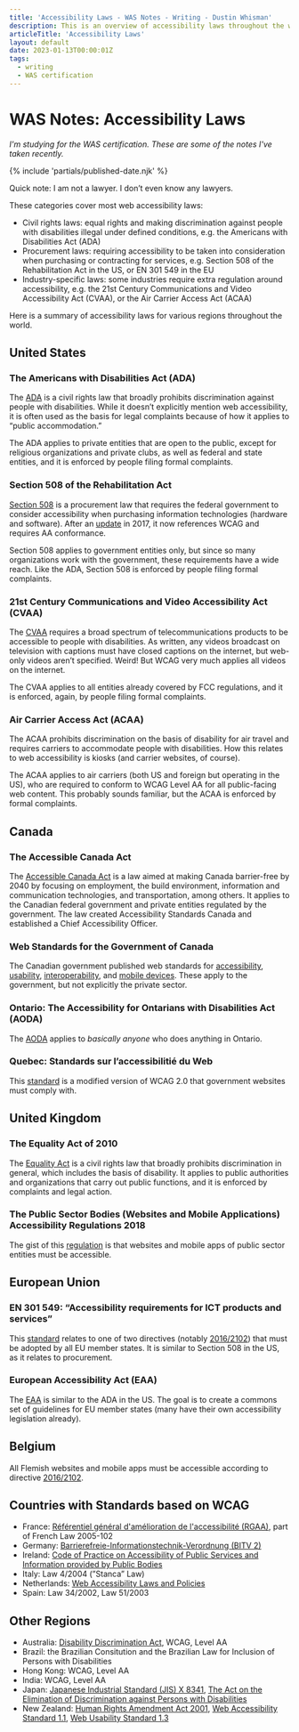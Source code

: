 ```yaml
---
title: 'Accessibility Laws - WAS Notes - Writing - Dustin Whisman'
description: This is an overview of accessibility laws throughout the world and how they apply to digital accessibility.
articleTitle: 'Accessibility Laws'
layout: default
date: 2023-01-13T00:00:01Z
tags:
  - writing
  - WAS certification
---
```


# WAS Notes: Accessibility Laws

_I'm studying for the WAS certification. These are some of the notes I've taken recently._

{% include 'partials/published-date.njk' %}

Quick note: I am not a lawyer. I don’t even know any lawyers.

These categories cover most web accessibility laws:

- Civil rights laws: equal rights and making discrimination against people with disabilities illegal under defined conditions, e.g. the Americans with Disabilities Act (ADA)
- Procurement laws: requiring accessibility to be taken into consideration when purchasing or contracting for services, e.g. Section 508 of the Rehabilitation Act in the US, or EN 301 549 in the EU
- Industry-specific laws: some industries require extra regulation around accessibility, e.g. the 21st Century Communications and Video Accessibility Act (CVAA), or the Air Carrier Access Act (ACAA)

Here is a summary of accessibility laws for various regions throughout the world.

## United States

### The Americans with Disabilities Act (ADA)

The [ADA](https://www.ada.gov/) is a civil rights law that broadly prohibits discrimination against people with disabilities. While it doesn’t explicitly mention web accessibility, it is often used as the basis for legal complaints because of how it applies to “public accommodation.”

The ADA applies to private entities that are open to the public, except for religious organizations and private clubs, as well as federal and state entities, and it is enforced by people filing formal complaints.

### Section 508 of the Rehabilitation Act

[Section 508](https://www.section508.gov/) is a procurement law that requires the federal government to consider accessibility when purchasing information technologies (hardware and software). After an [update](https://www.section508.gov/blog/access-board-updates-ict-requirements/) in 2017, it now references WCAG and requires AA conformance.

Section 508 applies to government entities only, but since so many organizations work with the government, these requirements have a wide reach. Like the ADA, Section 508 is enforced by people filing formal complaints.

### 21st Century Communications and Video Accessibility Act (CVAA)

The [CVAA](https://www.fcc.gov/consumers/guides/21st-century-communications-and-video-accessibility-act-cvaa) requires a broad spectrum of telecommunications products to be accessible to people with disabilities. As written, any videos broadcast on television with captions must have closed captions on the internet, but web-only videos aren’t specified. Weird! But WCAG very much applies all videos on the internet.

The CVAA applies to all entities already covered by FCC regulations, and it is enforced, again, by people filing formal complaints.

### Air Carrier Access Act (ACAA)

The ACAA prohibits discrimination on the basis of disability for air travel and requires carriers to accommodate people with disabilities. How this relates to web accessibility is kiosks (and carrier websites, of course).

The ACAA applies to air carriers (both US and foreign but operating in the US), who are required to conform to WCAG Level AA for all public-facing web content. This probably sounds familiar, but the ACAA is enforced by formal complaints.

## Canada

### The Accessible Canada Act

The [Accessible Canada Act](https://www.canada.ca/en/employment-social-development/programs/accessible-people-disabilities/act-summary.html) is a law aimed at making Canada barrier-free by 2040 by focusing on employment, the build environment, information and communication technologies, and transportation, among others. It applies to the Canadian federal government and private entities regulated by the government. The law created Accessibility Standards Canada and established a Chief Accessibility Officer.

### Web Standards for the Government of Canada

The Canadian government published web standards for [accessibility](http://www.tbs-sct.gc.ca/pol/doc-eng.aspx?id=23601), [usability](http://www.tbs-sct.gc.ca/pol/doc-eng.aspx?id=24227), [interoperability](http://www.tbs-sct.gc.ca/pol/doc-eng.aspx?id=25875), and [mobile devices](http://www.tbs-sct.gc.ca/pol/doc-eng.aspx?id=27088). These apply to the government, but not explicitly the private sector.

### Ontario: The Accessibility for Ontarians with Disabilities Act (AODA)

The [AODA](http://www.e-laws.gov.on.ca/html/statutes/english/elaws_statutes_05a11_e.htm) applies to _basically anyone_ who does anything in Ontario.

### Quebec: Standards sur l’accessibilitié du Web

This [standard](http://www.tresor.gouv.qc.ca/ressources-informationnelles/standards-sur-laccessibilite-du-web/) is a modified version of WCAG 2.0 that government websites must comply with.

## United Kingdom

### The Equality Act of 2010

The [Equality Act](https://www.gov.uk/equality-act-2010-guidance) is a civil rights law that broadly prohibits discrimination in general, which includes the basis of disability. It applies to public authorities and organizations that carry out public functions, and it is enforced by complaints and legal action.

### The Public Sector Bodies (Websites and Mobile Applications) Accessibility Regulations 2018

The gist of this [regulation](https://www.legislation.gov.uk/uksi/2018/852/contents/made) is that websites and mobile apps of public sector entities must be accessible.

## European Union

### EN 301 549: “Accessibility requirements for ICT products and services”

This [standard](https://www.etsi.org/deliver/etsi_en/301500_301599/301549/03.02.01_60/en_301549v030201p.pdf) relates to one of two directives (notably [2016/2102](https://eur-lex.europa.eu/legal-content/EN/TXT/HTML/?uri=CELEX:32016L2102)) that must be adopted by all EU member states. It is similar to Section 508 in the US, as it relates to procurement.

### European Accessibility Act (EAA)

The [EAA](https://eur-lex.europa.eu/legal-content/EN/TXT/?uri=COM%3A2015%3A0615%3AFIN) is similar to the ADA in the US. The goal is to create a commons set of guidelines for EU member states (many have their own accessibility legislation already).

## Belgium

All Flemish websites and mobile apps must be accessible according to directive [2016/2102](https://eur-lex.europa.eu/legal-content/EN/TXT/HTML/?uri=CELEX:32016L2102).

## Countries with Standards based on WCAG

- France: [Référentiel général d'amélioration de l'accessibilité (RGAA)](https://www.numerique.gouv.fr/publications/rgaa-accessibilite/), part of French Law 2005-102
- Germany: [Barrierefreie-Informationstechnik-Verordnung (BITV 2)](http://www.gesetze-im-internet.de/bitv_2_0/index.html)
- Ireland: [Code of Practice on Accessibility of Public Services and Information provided by Public Bodies](https://nda.ie/publications/code-of-practice-on-accessibility-of-public-services-and-information-provided-by-public-bodies-nda-report)
- Italy: Law 4/2004 (”Stanca” Law)
- Netherlands: [Web Accessibility Laws and Policies](https://www.w3.org/WAI/Policy/policy/netherlands/)
- Spain: Law 34/2002, Law 51/2003

## Other Regions

- Australia: [Disability Discrimination Act](http://www.humanrights.gov.au/world-wide-web-access-disability-discrimination-act-advisory-notes-ver-40-2010), WCAG, Level AA
- Brazil: the Brazilian Consitution and the Brazilian Law for Inclusion of Persons with Disabilities
- Hong Kong: WCAG, Level AA
- India: WCAG, Level AA
- Japan: [Japanese Industrial Standard (JIS) X 8341](https://archive.org/stream/jis.x.8341.7.e.2011/jis.x.8341.7.e.2011_djvu.txt), [The Act on the Elimination of Discrimination against Persons with Disabilities](http://www.waseda.jp/hiken/en/jalaw_inf/topics2014/legislation/001asakura.html)
- New Zealand: [Human Rights Amendment Act 2001](http://www.legislation.govt.nz/act/public/2001/0096/latest/DLM121285.html), [Web Accessibility Standard 1.1](https://www.digital.govt.nz/standards-and-guidance/nz-government-web-standards/web-accessibility-standard-1-1/), [Web Usability Standard 1.3](https://www.digital.govt.nz/standards-and-guidance/nz-government-web-standards/web-usability-standard-1-3/)

